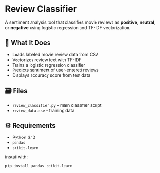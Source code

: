 # Review Classifier

A sentiment analysis tool that classifies movie reviews as **positive**, **neutral**, or **negative** using logistic regression and TF-IDF vectorization.

## 🧠 What It Does

- Loads labeled movie review data from CSV
- Vectorizes review text with TF-IDF
- Trains a logistic regression classifier
- Predicts sentiment of user-entered reviews
- Displays accuracy score from test data

## 🗃️ Files

- `review_classifier.py` – main classifier script
- `review_data.csv` – training data

## ⚙️ Requirements

- Python 3.12  
- `pandas`  
- `scikit-learn`

Install with:

```bash
pip install pandas scikit-learn

